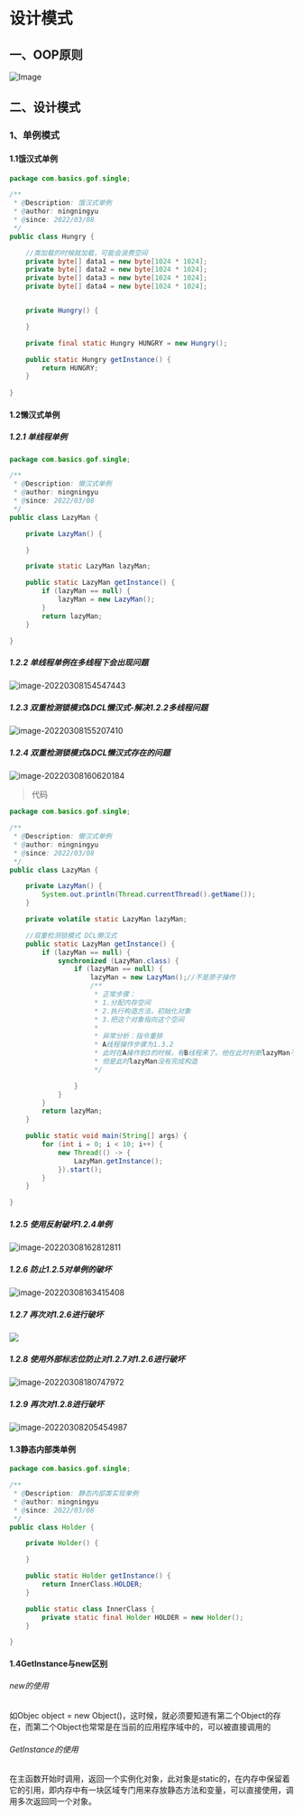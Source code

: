 # 设计模式

## 一、OOP原则

![Image](https://raw.githubusercontent.com/JeffreyYnn/Drawing-Bed/main/default/Image.png)

## 二、设计模式

### 1、单例模式

#### 1.1饿汉式单例

```java
package com.basics.gof.single;

/**
 * @Description: 饿汉式单例
 * @author: ningningyu
 * @since: 2022/03/08
 */
public class Hungry {

    //类加载的时候就加载，可能会浪费空间
    private byte[] data1 = new byte[1024 * 1024];
    private byte[] data2 = new byte[1024 * 1024];
    private byte[] data3 = new byte[1024 * 1024];
    private byte[] data4 = new byte[1024 * 1024];


    private Hungry() {

    }

    private final static Hungry HUNGRY = new Hungry();

    public static Hungry getInstance() {
        return HUNGRY;
    }
    
}

```

#### 1.2懒汉式单例

##### 1.2.1 单线程单例

```java
package com.basics.gof.single;

/**
 * @Description: 懒汉式单例
 * @author: ningningyu
 * @since: 2022/03/08
 */
public class LazyMan {

    private LazyMan() {

    }

    private static LazyMan lazyMan;

    public static LazyMan getInstance() {
        if (lazyMan == null) {
            lazyMan = new LazyMan();
        }
        return lazyMan;
    }

}
```



##### 1.2.2 单线程单例在多线程下会出现问题

![image-20220308154547443](https://raw.githubusercontent.com/JeffreyYnn/Drawing-Bed/main/default/image-20220308154547443.png)



##### 1.2.3 双重检测锁模式&DCL懒汉式-解决1.2.2多线程问题

![image-20220308155207410](https://raw.githubusercontent.com/JeffreyYnn/Drawing-Bed/main/default/image-20220308155207410.png)



##### 1.2.4 双重检测锁模式&DCL懒汉式存在的问题

![image-20220308160620184](https://raw.githubusercontent.com/JeffreyYnn/Drawing-Bed/main/default/image-20220308160620184.png)

> 代码

```java
package com.basics.gof.single;

/**
 * @Description: 懒汉式单例
 * @author: ningningyu
 * @since: 2022/03/08
 */
public class LazyMan {

    private LazyMan() {
        System.out.println(Thread.currentThread().getName());
    }

    private volatile static LazyMan lazyMan;

    //双重检测锁模式 DCL懒汉式
    public static LazyMan getInstance() {
        if (lazyMan == null) {
            synchronized (LazyMan.class) {
                if (lazyMan == null) {
                    lazyMan = new LazyMan();//不是原子操作
                    /**
                     * 正常步骤：
                     * 1.分配内存空间
                     * 2.执行构造方法，初始化对象
                     * 3.把这个对象指向这个空间
                     *
                     * 异常分析：指令重排
                     * A线程操作步骤为1.3.2
                     * 此时在A操作到3的时候，有B线程来了。他在此时判断lazyMan不是null，就会立刻return lazyMan;
                     * 但是此时lazyMan没有完成构造
                     */

                }
            }
        }
        return lazyMan;
    }

    public static void main(String[] args) {
        for (int i = 0; i < 10; i++) {
            new Thread(() -> {
                LazyMan.getInstance();
            }).start();
        }
    }

}

```



##### 1.2.5 使用反射破坏1.2.4单例

![image-20220308162812811](https://raw.githubusercontent.com/JeffreyYnn/Drawing-Bed/main/default/image-20220308162812811.png)



##### 1.2.6 防止1.2.5对单例的破坏

![image-20220308163415408](https://raw.githubusercontent.com/JeffreyYnn/Drawing-Bed/main/default/image-20220308163415408.png)



##### 1.2.7 再次对1.2.6进行破坏

![](https://raw.githubusercontent.com/JeffreyYnn/Drawing-Bed/main/default/1.2.7.png)



##### 1.2.8 使用外部标志位防止对1.2.7对1.2.6进行破坏

![image-20220308180747972](https://raw.githubusercontent.com/JeffreyYnn/Drawing-Bed/main/default/image-20220308180747972.png)



##### 1.2.9 再次对1.2.8进行破坏

![image-20220308205454987](https://raw.githubusercontent.com/JeffreyYnn/Drawing-Bed/main/default/image-20220308205454987.png)



#### 1.3静态内部类单例

```java
package com.basics.gof.single;

/**
 * @Description: 静态内部类实现单例
 * @author: ningningyu
 * @since: 2022/03/08
 */
public class Holder {

    private Holder() {

    }

    public static Holder getInstance() {
        return InnerClass.HOLDER;
    }

    public static class InnerClass {
        private static final Holder HOLDER = new Holder();
    }

}

```



#### 1.4GetInstance与new区别

###### new的使用

如Objec object = new Object()，这时候，就必须要知道有第二个Object的存在，而第二个Object也常常是在当前的应用程序域中的，可以被直接调用的

###### GetInstance的使用

在主函数开始时调用，返回一个实例化对象，此对象是static的，在内存中保留着它的引用，即内存中有一块区域专门用来存放静态方法和变量，可以直接使用，调用多次返回同一个对象。